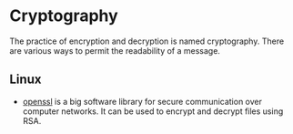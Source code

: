 # Cryptography

The practice of encryption and decryption is named cryptography.
There are various ways to permit the readability of a message.

## Linux

- [openssl](linux/openssl.md) is a big software library for secure communication
over computer networks. It can be used to encrypt and decrypt files using RSA.
